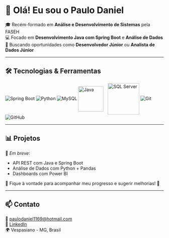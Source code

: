 # 👋 Olá! Eu sou o Paulo Daniel

🎓 Recém-formado em **Análise e Desenvolvimento de Sistemas** pela FASEH  
💻 Focado em **Desenvolvimento Java com Spring Boot** e **Análise de Dados**  
🚀 Buscando oportunidades como **Desenvolvedor Júnior** ou **Analista de Dados Júnior**

---

## 🛠️ Tecnologias & Ferramentas

![Spring Boot](https://img.shields.io/badge/Spring_Boot-6DB33F?style=for-the-badge&logo=springboot&logoColor=white)
![Python](https://img.shields.io/badge/Python-3776AB?style=for-the-badge&logo=python&logoColor=white)
![MySQL](https://img.shields.io/badge/MySQL-005C84?style=for-the-badge&logo=mysql&logoColor=white)
<img src="https://cdn.jsdelivr.net/gh/devicons/devicon/icons/java/java-original.svg" alt="Java" width="80" style="vertical-align: middle; margin-right: 10px;" />
<img src="https://seeklogo.com/images/M/microsoft-sql-server-logo-96AF49E2B3-seeklogo.com.png" alt="SQL Server" width="100" style="vertical-align: middle;" />
![Git](https://img.shields.io/badge/Git-F05032?style=for-the-badge&logo=git&logoColor=white)
![GitHub](https://img.shields.io/badge/GitHub-181717?style=for-the-badge&logo=github&logoColor=white)

---

## 📊 Projetos

📌 *Em breve*:  
- API REST com Java e Spring Boot  
- Análise de Dados com Python + Pandas  
- Dashboards com Power BI  

📍 Fique à vontade para acompanhar meu progresso e sugerir melhorias! 🚧

---

## 📫 Contato

📧 paulodaniel1169@hotmail.com  
🔗 [LinkedIn](https://www.linkedin.com/in/paulo-ferreira-338a92230/)  
🌍 Vespasiano - MG, Brasil
